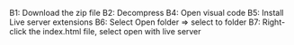 B1: Download the zip file
B2: Decompress
B4: Open visual code
B5: Install Live server extensions
B6: Select Open folder => select to folder
B7: Right-click the index.html file, select open with live server
